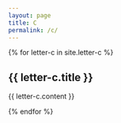 ```yaml
---
layout: page
title: C
permalink: /c/
---
```

{% for letter-c in site.letter-c %}
<h2>{{ letter-c.title }}</h2>

{{ letter-c.content }}

{% endfor %}